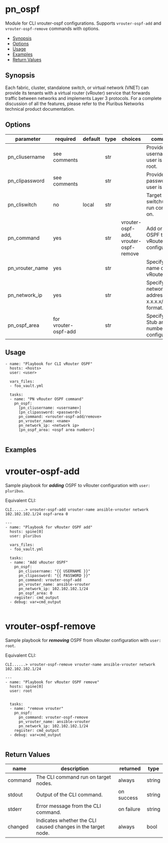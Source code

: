 # pn_ospf

 Module for CLI vrouter-ospf configurations. Supports `vrouter-ospf-add` and `vrouter-ospf-remove` commands with options.

 - [Synopsis](#synopsis)
 - [Options](#options)
 - [Usage](#usage)
 - [Examples](#examples)
 - [Return Values](#return-values)

## Synopsis

  Each fabric, cluster, standalone switch, or virtual network (VNET) can provide its tenants with a virtual router (vRouter) service that forwards traffic between networks and implements Layer 3 protocols.
  For a complete discussion of all the features, please refer to the Pluribus Networks technical product documentation.
  
## Options

| parameter       | required       | default      | type         | choices      |comments                                    |
|-----------------|----------------|--------------|--------------|--------------|--------------------------------------------|
| pn_cliusername  | see comments   |              | str          |              | Provide login username if user is not root.|
| pn_clipassword  | see comments   |              | str          |              | Provide login password if user is not root |
| pn_cliswitch    | no             | local        | str          |              | Target switch(es) to run command on.       |
| pn_command      | yes            |              | str          | vrouter-ospf-add, vrouter-ospf-remove| Add or remove OSPF to/from vRouter configurations.|
| pn_vrouter_name | yes            |              | str          |              | Specify the name of the vRouter name.      |
| pn_network_ip   | yes            |              | str          |              | Specify the network IP address in x.x.x.x/n format.|
| pn_ospf_area    | for vrouter-ospf-add |        | str          |              |Specify the Stub area number of the configuration.|


## Usage

```
- name: "Playbook for CLI vRouter OSPF"
  hosts: <hosts>
  user: <user>
  
  vars_files:
  - foo_vault.yml
  
  tasks:
  - name: "PN vRouter OSPF command"
    pn_ospf: 
      [pn_cliusername: <username>] 
      [pn_clipassword: <password>] 
      pn_command: <vrouter-ospf-add/remove> 
      pn_vrouter_name: <name>
      pn_network_ip: <network ip>
      [pn_ospf_area: <ospf area number>]
  
```

## Examples

# vrouter-ospf-add
Sample playbook for **_adding_** OSPF to vRouter configuration with `user: pluribus`.

Equivalent CLI:
```
CLI......> vrouter-ospf-add vrouter-name ansible-vrouter network 102.102.102.1/24 ospf-area 0
```


```
---
- name: "Playbook for vRouter OSPF add"
  hosts: spine[0]
  user: pluribus
  
  vars_files:
  - foo_vault.yml
  
  tasks:
  - name: "Add vRouter OSPF"
    pn_ospf: 
      pn_cliusername: "{{ USERNAME }}" 
      pn_clipassword: "{{ PASSWORD }}" 
      pn_command: vrouter-ospf-add 
      pn_vrouter_name: ansible-vrouter 
      pn_network_ip: 102.102.102.1/24
      pn_ospf_area: 0
    register: cmd_output
  - debug: var=cmd_output
  
```

# vrouter-ospf-remove
Sample playbook for **_removing_** OSPF from vRouter configuration with `user: root`.

Equivalent CLI:
```
CLI......> vrouter-ospf-remove vrouter-name ansible-vrouter network 102.102.102.1/24
```

```
---
- name: "Playbook for vRouter OSPF remove"
  hosts: spine[0]
  user: root
  
  
  tasks:
  - name: "remove vrouter"
    pn_ospf: 
      pn_command: vrouter-ospf-remove 
      pn_vrouter_name: ansible-vrouter 
      pn_network_ip: 102.102.102.1/24
    register: cmd_output
  - debug: var=cmd_output
  
```

## Return Values

| name | description | returned | type |
|--------|------------|----------|---------|
| command | The CLI command run on target nodes. | always | string |
| stdout | Output of the CLI command. | on success | string |
| stderr | Error message from the CLI command. | on failure | string |
| changed | Indicates whether the CLI caused changes in the target node.| always | bool |


